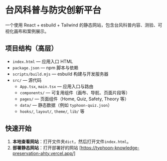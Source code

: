 # 台风科普与防灾创新平台

一个使用 React + esbuild + Tailwind 的静态网站，包含台风科普内容、测验、可视化画布和案例展示。

## 项目结构（高层）

- `index.html` — 应用入口 HTML
- `package.json` — npm 脚本与依赖
- `scripts/build.mjs` — esbuild 构建与开发服务器
- `src/` — 源代码
  - `App.tsx`, `main.tsx` — 应用入口与路由
  - `components/` — 可复用组件（画布、导航、页面片段等）
  - `pages/` — 页面组件（Home, Quiz, Safety, Theory 等）
  - `data/` — 静态数据（例如 `typhoon-quiz.json`）
  - `hooks/`, `layout/`, `theme/`, `lib/` 等

## 快速开始

1. **本地查看网站**：打开文件夹`dict`，然后打开文件`index.html`。
2. **部署静态网站**：打开部署好的网站 [https://typhoon-knowledge-preservation-ahty.vercel.app/]

